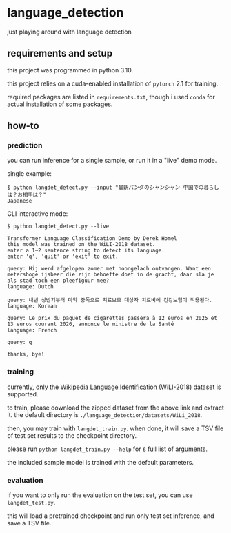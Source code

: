 # language_detection

just playing around with language detection

## requirements and setup

this project was programmed in python 3.10.

this project relies on a cuda-enabled installation of `pytorch` 2.1 for training.

required packages are listed in `requirements.txt`, though i used `conda` for actual installation of some packages. 

## how-to

### prediction

you can run inference for a single sample, or run it in a "live" demo mode.

single example:

```
$ python langdet_detect.py --input "最新パンダのシャンシャン 中国での暮らしは？お相手は？"
Japanese
```

CLI interactive mode:

```
$ python langdet_detect.py --live

Transformer Language Classification Demo by Derek Homel
this model was trained on the WiLI-2018 dataset.
enter a 1~2 sentence string to detect its language.
enter 'q', 'quit' or 'exit' to exit.

query: Hij werd afgelopen zomer met hoongelach ontvangen. Want een metershoge ijsbeer die zijn behoefte doet in de gracht, daar sla je als stad toch een pleefiguur mee?
language: Dutch

query: 내년 상반기부터 마약 중독으로 치료보호 대상자 치료비에 건강보험이 적용된다.
language: Korean

query: Le prix du paquet de cigarettes passera à 12 euros en 2025 et 13 euros courant 2026, annonce le ministre de la Santé
language: French

query: q

thanks, bye!
```

### training

currently, only the [Wikipedia Language Identification](https://zenodo.org/records/841984) (WiLI-2018) dataset is supported.

to train, please download the zipped dataset from the above link and extract it. the default directory is `./language_detection/datasets/WiLi_2018`.

then, you may train with `langdet_train.py`. when done, it will save a TSV file of test set results to the checkpoint directory.

please run `python langdet_train.py --help` for s full list of arguments. 

the included sample model is trained with the default parameters.

### evaluation

if you want to only run the evaluation on the test set, you can use `langdet_test.py`.

this will load a pretrained checkpoint and run only test set inference, and save a TSV file.
